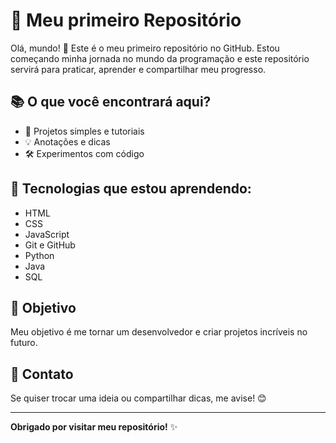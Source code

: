 # 🚀 Meu primeiro Repositório
Olá, mundo! 👋
Este é o meu primeiro repositório no GitHub. Estou começando minha jornada no mundo da programação e este repositório servirá para praticar, aprender e compartilhar meu progresso.

## 📚 O que você encontrará aqui?
- 📝 Projetos simples e tutoriais
- 💡 Anotações e dicas
- 🛠️ Experimentos com código

## 🌱 Tecnologias que estou aprendendo:
- HTML
- CSS
- JavaScript
- Git e GitHub
- Python
- Java
- SQL

## 🎯 Objetivo
Meu objetivo é me tornar um desenvolvedor e criar projetos incríveis no futuro.

## 💬 Contato
Se quiser trocar uma ideia ou compartilhar dicas, me avise! 😊

---

**Obrigado por visitar meu repositório!** ✨